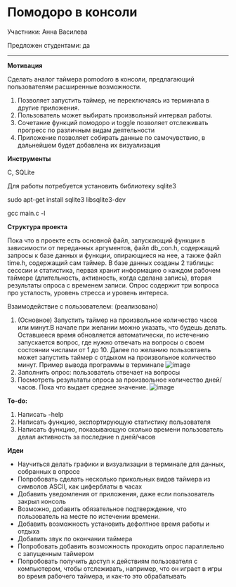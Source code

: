 # Помодоро в консоли

Участники: Анна Василева

Предложен студентами: да

---

**Мотивация**

Сделать аналог таймера pomodoro в консоли, предлагающий пользователям расширенные возможности.
1. Позволяет запустить таймер, не переключаясь из терминала в другие приложения. 
2. Пользователь может выбирать произвольный интервал работы.
3. Сочетание функций помодоро и toggle позволяет отслеживать прогресс по различным видам деятельности 
4. Приложение позволяет собирать данные по самочувствию, в дальнейшем будет добавлена их визуализация

**Инструменты**

C, SQLite

Для работы потребуется установить библиотеку sqlite3

sudo apt-get install sqlite3 libsqlite3-dev

gcc main.c -l


**Структура проекта**

Пока что в проекте есть основной файл, запускающий функции в зависимости от переданных аргументов, файл db_con.h, содержащий запросы к базе данных и функции, опирающиеся на нее, а также файл time.h, содержащий сам таймер. В базе данных созданы 2 таблицы: сесссии и статистика, первая хранит информацию о каждом рабочем таймере (длительность, активность, когда сделана запись), вторая результаты опроса с временем записи. Опрос содержит три вопроса про усталость, уровень стресса и уровень интереса. 

Взаимодействие с пользователем: (реализовано)
1. (Основное) Запустить таймер на произвольное количество часов или минут.В начале при желании можно указать, что будешь делать. Оставшееся время обновляется автоматически, по истечению запускается вопрос, где нужно отвечать на вопросы о своем состоянии числами от 1 до 10. Далее по желанию пользовтаель может запустить таймер с отдыхом на произвольное количество минут.
Пример вывода программы в терминале
![image](https://user-images.githubusercontent.com/98216574/222971682-ffaf40ee-8aa3-4cff-a1eb-2d2c8a2984f4.png)
2. Заполнить опрос: пользователь отвечает на вопросы
3. Посмотреть результаты опроса за произвольное количество дней/часов. Пока что выдает среднее значение.
![image](https://user-images.githubusercontent.com/98216574/222971843-67862171-22db-45f3-815a-86640f944c0f.png)

**To-do:**

1. Написать -help
2. Написать функцию, экспортирующую статистику пользователя
3. Написать функцию, показывающую сколько времени пользователь делал активность за последние n дней/часов

**Идеи**

 - Научиться делать графики и визуализации в терминале для данных, собранных в опросе
 - Попробовать сделать несколько прикольных видов таймера из символов ASCII, как циферблаты в часах
 - Добавить уведомления от приложения, даже если пользователь закрыл консоль
 - Возможно, добавить обязательное подтверждение, что пользователь на месте по истечении времени.
 - Добавить возможность установить дефолтное время работы и отдыха
 - Добавить звук по окончании таймера
 - Попробовать добавить возможность проходить опрос параллельно с запущенным таймером
 - Попробовать получить доступ к действиям пользователя с компьютером, чтобы отслеживать, например, что он играет в игры во время рабочего таймера, и как-то это обрабатывать
